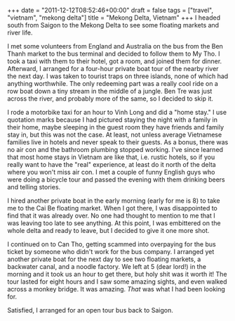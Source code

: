 +++
date = "2011-12-12T08:52:46+00:00"
draft = false
tags = ["travel", "vietnam", "mekong delta"]
title = "Mekong Delta, Vietnam"
+++
I headed south from Saigon to the Mekong Delta to see some floating markets and river life.

I met some volunteers from England and Australia on the bus from the Ben Thanh market to the bus terminal and decided to follow them to My Tho. I took a taxi with them to their hotel, got a room, and joined them for dinner. Afterward, I arranged for a four-hour private boat tour of the nearby river the next day. I was taken to tourist traps on three islands, none of which had anything worthwhile. The only redeeming part was a really cool ride on a row boat down a tiny stream in the middle of a jungle. Ben Tre was just across the river, and probably more of the same, so I decided to skip it.

I rode a motorbike taxi for an hour to Vinh Long and did a "home stay." I use quotation marks because I had pictured staying the night with a family in their home, maybe sleeping in the guest room they have friends and family stay in, but this was not the case. At least, not unless average Vietnamese families live in hotels and never speak to their guests. As a bonus, there was no air con and the bathroom plumbing stopped working. I've since learned that most home stays in Vietnam are like that, i.e. rustic hotels, so if you really want to have the "real" experience, at least do it north of the delta where you won't miss air con. I met a couple of funny English guys who were doing a bicycle tour and passed the evening with them drinking beers and telling stories.

I hired another private boat in the early morning (early for me is 8) to take me to the Cai Be floating market. When I got there, I was disappointed to find that it was already over. No one had thought to mention to me that I was leaving too late to see anything. At this point, I was embittered on the whole delta and ready to leave, but I decided to give it one more shot.

I continued on to Can Tho, getting scammed into overpaying for the bus ticket by someone who didn't work for the bus company. I arranged yet another private boat for the next day to see two floating markets, a backwater canal, and a noodle factory. We left at 5 (dear lord!) in the morning and it took us an hour to get there, but holy shit was it worth it! The tour lasted for eight hours and I saw some amazing sights, and even walked across a monkey bridge. It was amazing. *That* was what I had been looking for.

Satisfied, I arranged for an open tour bus back to Saigon.